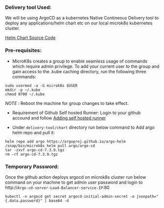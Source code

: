 ### Delivery tool Used:
We will be using ArgoCD as a kubernetes Native Contineous Delivery tool to deploy any applications/helm chart etc on our local microk8s kubernetes cluster. 

[Helm Chart Source Code](https://github.com/argoproj/argo-helm/tree/main/charts/argo-cd)

### Pre-requisites:
- MicroK8s creates a group to enable seamless usage of commands which require admin privilege. To add your current user to the group and gain access to the .kube caching directory, run the following three commands:

```
sudo usermod -a -G microk8s $USER
mkdir -p ~/.kube
chmod 0700 ~/.kube
```
*NOTE* : Reboot the machine for group changes to take effect.

- Requirement of Github Self hosted Runner: Login to your github accound and follow [Adding self hosted runner](https://docs.github.com/en/actions/hosting-your-own-runners/managing-self-hosted-runners/adding-self-hosted-runners?ref=goatreview.com)

- Under `delivery-tool/chart` directory run below command to Add argo helm repo and pull it: 

```
helm repo add argo https://argoproj.github.io/argo-helm
/snap/bin/microk8s helm pull argo/argo-cd
tar -zxvf argo-cd-7.3.9.tgz
rm -rf argo-cd-7.3.9.tgz
```
### Temporary Password:

Once the github action deploys argocd on microk8s cluster run below command on your machine to get admin user password and login to http://`Argo-cd-server-Load-Balancer-service-IP`:80

`kubectl -n argocd get secret argocd-initial-admin-secret -o jsonpath="{.data.password}" | base64 -d`